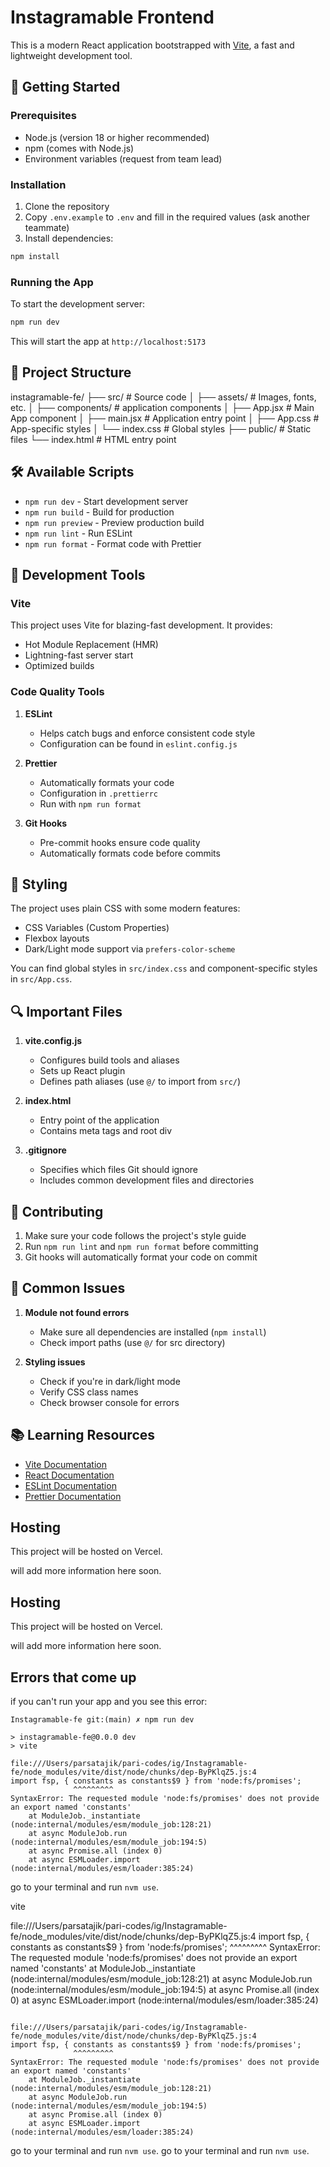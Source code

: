 # Instagramable Frontend

This is a modern React application bootstrapped with [Vite](https://vite.dev/), a fast and lightweight development tool.

## 🚀 Getting Started

### Prerequisites

- Node.js (version 18 or higher recommended)
- npm (comes with Node.js)
- Environment variables (request from team lead)

### Installation

1. Clone the repository
2. Copy `.env.example` to `.env` and fill in the required values (ask another teammate)
3. Install dependencies:

```bash
npm install
```

### Running the App

To start the development server:

```bash
npm run dev
```

This will start the app at `http://localhost:5173`

## 📁 Project Structure

instagramable-fe/
├── src/ # Source code
│ ├── assets/ # Images, fonts, etc.
│ ├── components/ # application components
│ ├── App.jsx # Main App component
│ ├── main.jsx # Application entry point
│ ├── App.css # App-specific styles
│ └── index.css # Global styles
├── public/ # Static files
└── index.html # HTML entry point

## 🛠 Available Scripts

- `npm run dev` - Start development server
- `npm run build` - Build for production
- `npm run preview` - Preview production build
- `npm run lint` - Run ESLint
- `npm run format` - Format code with Prettier

## 🔧 Development Tools

### Vite

This project uses Vite for blazing-fast development. It provides:

- Hot Module Replacement (HMR)
- Lightning-fast server start
- Optimized builds

### Code Quality Tools

1. **ESLint**

   - Helps catch bugs and enforce consistent code style
   - Configuration can be found in `eslint.config.js`

2. **Prettier**

   - Automatically formats your code
   - Configuration in `.prettierrc`
   - Run with `npm run format`

3. **Git Hooks**
   - Pre-commit hooks ensure code quality
   - Automatically formats code before commits

## 💅 Styling

The project uses plain CSS with some modern features:

- CSS Variables (Custom Properties)
- Flexbox layouts
- Dark/Light mode support via `prefers-color-scheme`

You can find global styles in `src/index.css` and component-specific styles in `src/App.css`.

## 🔍 Important Files

1. **vite.config.js**

   - Configures build tools and aliases
   - Sets up React plugin
   - Defines path aliases (use `@/` to import from `src/`)

2. **index.html**

   - Entry point of the application
   - Contains meta tags and root div

3. **.gitignore**
   - Specifies which files Git should ignore
   - Includes common development files and directories

## 🤝 Contributing

1. Make sure your code follows the project's style guide
2. Run `npm run lint` and `npm run format` before committing
3. Git hooks will automatically format your code on commit

## 🐛 Common Issues

1. **Module not found errors**

   - Make sure all dependencies are installed (`npm install`)
   - Check import paths (use `@/` for src directory)

2. **Styling issues**
   - Check if you're in dark/light mode
   - Verify CSS class names
   - Check browser console for errors

## 📚 Learning Resources

- [Vite Documentation](https://vitejs.dev/)
- [React Documentation](https://react.dev/)
- [ESLint Documentation](https://eslint.org/)
- [Prettier Documentation](https://prettier.io/)

## Hosting

This project will be hosted on Vercel.

will add more information here soon.

## Hosting

This project will be hosted on Vercel.

will add more information here soon.

## Errors that come up

if you can't run your app and you see this error:

```
Instagramable-fe git:(main) ✗ npm run dev

> instagramable-fe@0.0.0 dev
> vite

file:///Users/parsatajik/pari-codes/ig/Instagramable-fe/node_modules/vite/dist/node/chunks/dep-ByPKlqZ5.js:4
import fsp, { constants as constants$9 } from 'node:fs/promises';
              ^^^^^^^^^
SyntaxError: The requested module 'node:fs/promises' does not provide an export named 'constants'
    at ModuleJob._instantiate (node:internal/modules/esm/module_job:128:21)
    at async ModuleJob.run (node:internal/modules/esm/module_job:194:5)
    at async Promise.all (index 0)
    at async ESMLoader.import (node:internal/modules/esm/loader:385:24)
```

go to your terminal and run `nvm use`.

vite

file:///Users/parsatajik/pari-codes/ig/Instagramable-fe/node_modules/vite/dist/node/chunks/dep-ByPKlqZ5.js:4
import fsp, { constants as constants$9 } from 'node:fs/promises';
^^^^^^^^^
SyntaxError: The requested module 'node:fs/promises' does not provide an export named 'constants'
at ModuleJob.\_instantiate (node:internal/modules/esm/module_job:128:21)
at async ModuleJob.run (node:internal/modules/esm/module_job:194:5)
at async Promise.all (index 0)
at async ESMLoader.import (node:internal/modules/esm/loader:385:24)

```

file:///Users/parsatajik/pari-codes/ig/Instagramable-fe/node_modules/vite/dist/node/chunks/dep-ByPKlqZ5.js:4
import fsp, { constants as constants$9 } from 'node:fs/promises';
              ^^^^^^^^^
SyntaxError: The requested module 'node:fs/promises' does not provide an export named 'constants'
    at ModuleJob._instantiate (node:internal/modules/esm/module_job:128:21)
    at async ModuleJob.run (node:internal/modules/esm/module_job:194:5)
    at async Promise.all (index 0)
    at async ESMLoader.import (node:internal/modules/esm/loader:385:24)
```

go to your terminal and run `nvm use`.
go to your terminal and run `nvm use`.

```

```
